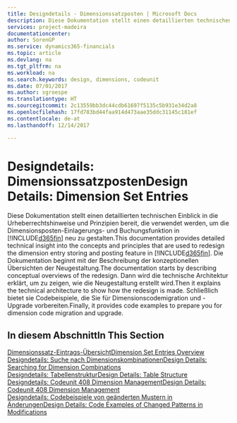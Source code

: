 ```yaml
---
title: Designdetails - Dimensionssatzposten | Microsoft Docs
description: Diese Dokumentation stellt einen detaillierten technischen Einblick in die Urheberrechtshinweise und Prinzipien bereit, die verwendet werden, um die Dimensionsposten-Einlagerungs- und Buchungsfunktion in  neu zu gestalten.
services: project-madeira
documentationcenter: 
author: SorenGP
ms.service: dynamics365-financials
ms.topic: article
ms.devlang: na
ms.tgt_pltfrm: na
ms.workload: na
ms.search.keywords: design, dimensions, codeunit
ms.date: 07/01/2017
ms.author: sgroespe
ms.translationtype: HT
ms.sourcegitcommit: 2c13559bb3dc44cdb61697f5135c5b931e34d2a8
ms.openlocfilehash: 17fd783bd44faa914d473aae35ddc31145c181ef
ms.contentlocale: de-at
ms.lasthandoff: 12/14/2017

---
```

# <a name="design-details-dimension-set-entries"></a><span data-ttu-id="f2b4f-103">Designdetails: Dimensionssatzposten</span><span class="sxs-lookup"><span data-stu-id="f2b4f-103">Design Details: Dimension Set Entries</span></span>
<span data-ttu-id="f2b4f-104">Diese Dokumentation stellt einen detaillierten technischen Einblick in die Urheberrechtshinweise und Prinzipien bereit, die verwendet werden, um die Dimensionsposten-Einlagerungs- und Buchungsfunktion in [!INCLUDE[d365fin](includes/d365fin_md.md)] neu zu gestalten.</span><span class="sxs-lookup"><span data-stu-id="f2b4f-104">This documentation provides detailed technical insight into the concepts and principles that are used to redesign the dimension entry storing and posting feature in [!INCLUDE[d365fin](includes/d365fin_md.md)].</span></span> <span data-ttu-id="f2b4f-105">Die Dokumentation beginnt mit der Beschreibung der konzeptionellen Übersichten der Neugestaltung.</span><span class="sxs-lookup"><span data-stu-id="f2b4f-105">The documentation starts by describing conceptual overviews of the redesign.</span></span> <span data-ttu-id="f2b4f-106">Dann wird die technische Architektur erklärt, um zu zeigen, wie die Neugestaltung erstellt wird.</span><span class="sxs-lookup"><span data-stu-id="f2b4f-106">Then it explains the technical architecture to show how the redesign is made.</span></span> <span data-ttu-id="f2b4f-107">Schließlich bietet sie Codebeispiele, die Sie für Dimensionscodemigration und -Upgrade vorbereiten.</span><span class="sxs-lookup"><span data-stu-id="f2b4f-107">Finally, it provides code examples to prepare you for dimension code migration and upgrade.</span></span>  

## <a name="in-this-section"></a><span data-ttu-id="f2b4f-108">In diesem Abschnitt</span><span class="sxs-lookup"><span data-stu-id="f2b4f-108">In This Section</span></span>  
[<span data-ttu-id="f2b4f-109">Dimensionssatz-Eintrags-Übersicht</span><span class="sxs-lookup"><span data-stu-id="f2b4f-109">Dimension Set Entries Overview</span></span>](design-details-dimension-set-entries-overview.md)  
[<span data-ttu-id="f2b4f-110">Designdetails: Suche nach Dimensionskombinationen</span><span class="sxs-lookup"><span data-stu-id="f2b4f-110">Design Details: Searching for Dimension Combinations</span></span>](design-details-searching-for-dimension-combinations.md)  
[<span data-ttu-id="f2b4f-111">Designdetails: Tabellenstruktur</span><span class="sxs-lookup"><span data-stu-id="f2b4f-111">Design Details: Table Structure</span></span>](design-details-table-structure.md)  
[<span data-ttu-id="f2b4f-112">Designdetails: Codeunit 408 Dimension Management</span><span class="sxs-lookup"><span data-stu-id="f2b4f-112">Design Details: Codeunit 408 Dimension Management</span></span>](design-details-codeunit-408-dimension-management.md)  
[<span data-ttu-id="f2b4f-113">Designdetails: Codebeispiele von geänderten Mustern in Änderungen</span><span class="sxs-lookup"><span data-stu-id="f2b4f-113">Design Details: Code Examples of Changed Patterns in Modifications</span></span>](design-details-code-examples-of-changed-patterns-in-modifications.md)

